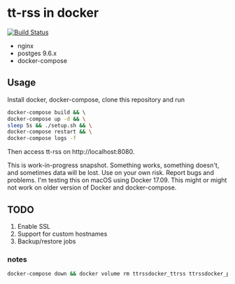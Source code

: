 # tt-rss in docker

[![Build Status](https://travis-ci.org/sashkab/ttrss-docker.svg?branch=master)](https://travis-ci.org/sashkab/ttrss-docker)

* nginx
* postges 9.6.x
* docker-compose

## Usage

Install docker, docker-compose, clone this repository and run

```sh
docker-compose build && \   
docker-compose up -d && \
sleep 5s && ./setup.sh && \
docker-compose restart && \
docker-compose logs -f
```

Then access tt-rss on http://localhost:8080.

This is work-in-progress snapshot. Something works, something doesn't, and sometimes data will be lost. Use on your own risk. Report bugs and problems. I'm testing this on macOS using Docker 17.09. This might or might not work on older version of Docker and docker-compose.

## TODO

1. Enable SSL
1. Support for custom hostnames
1. Backup/restore jobs


### notes

```sh
docker-compose down && docker volume rm ttrssdocker_ttrss ttrssdocker_pgdata && docker-compose build && docker-compose up -d && sleep 5s && ./setup.sh && docker-compose restart && docker-compose logs -f
```